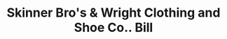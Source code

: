 ---
doi: 10.7916/D8FX8NF3
date_other: '1890'
date_other_textual: 1890-1899
form: printed ephemera
genre:
- Invoices
name:
- Skinner Bro's & Wright Clothing and Shoe Co.
object_in_context_url: https://biggert.cul.columbia.edu/items/view/ave_biggert_00047
subject_hierarchical_geographic:
- Denver, Colorado, United States
subject_name:
- Skinner Bro's & Wright Clothing and Shoe Co.
title: Skinner Bro's & Wright Clothing and Shoe Co.. Bill
sort_title: Skinner Bro's & Wright Clothing and Shoe Co.. Bill
call_number: ave_biggert_00047
coordinates:
- 39.761944444444445,-104.88111111111111
pid: ave_biggert_00047
identifiers: ave_biggert_00047
thumbnail: https://derivativo-3.library.columbia.edu/iiif/2/ldpd:342879/full/!256,256/0/native.jpg
permalink: /biggert/ave_biggert_00047/
layout: iiif-image-page
---